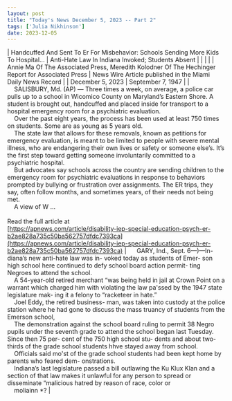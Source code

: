 ```yaml
---
layout: post
title: "Today's News December 5, 2023 -- Part 2"
tags: ['Julia Nikhinson']
date: 2023-12-05
---
```


| Handcuffed And Sent To Er For Misbehavior: Schools Sending More Kids To Hospital... | Anti-Hate Law In Indiana Invoked; Students Absent  |
|  |  |
| Annie Ma Of The Associated Press, Meredith Kolodner Of The Hechinger Report for Associated Press | News Wire Article published in the Miami Daily News Record |
| December 5, 2023 | September 7, 1947 |
| &nbsp;&nbsp;&nbsp;&nbsp;SALISBURY, Md. (AP) — Three times a week, on average, a police car pulls up to a school in Wicomico County on Maryland’s Eastern Shore. A student is brought out, handcuffed and placed inside for transport to a hospital emergency room for a psychiatric evaluation.<br>&nbsp;&nbsp;&nbsp;&nbsp;Over the past eight years, the process has been used at least 750 times on students. Some are as young as 5 years old.<br>&nbsp;&nbsp;&nbsp;&nbsp;The state law that allows for these removals, known as petitions for emergency evaluation, is meant to be limited to people with severe mental illness, who are endangering their own lives or safety or someone else’s. It’s the first step toward getting someone involuntarily committed to a psychiatric hospital.<br>&nbsp;&nbsp;&nbsp;&nbsp;But advocates say schools across the country are sending children to the emergency room for psychiatric evaluations in response to behaviors prompted by bullying or frustration over assignments. The ER trips, they say, often follow months, and sometimes years, of their needs not being met.<br>&nbsp;&nbsp;&nbsp;&nbsp;A view of W ...<br><br>Read the full article at<br>[https://apnews.com/article/disability-iep-special-education-psych-er-b2ae828a735c50ba562757dfdc7393ca](https://apnews.com/article/disability-iep-special-education-psych-er-b2ae828a735c50ba562757dfdc7393ca) | &nbsp;&nbsp;&nbsp;&nbsp;  GARY, Ind., Sept. 6—)—In- diana’s new anti-hate law was in- voked today as students of Emer- son high school here continued to defy school board action permit- ting Negroes to attend the school.<br>&nbsp;&nbsp;&nbsp;&nbsp;A 54-year-old retired merchant “was being held in jail at Crown Point on a warrant which charged him with violating the law pa'ssed by the 1947 state legislature mak- ing it a felony to “racketeer in hate.”<br>&nbsp;&nbsp;&nbsp;&nbsp;Joel Eddy, the retired business- man, was taken into custody at the police station where he had gone to discuss the mass truancy of students from the Emerson school,<br>&nbsp;&nbsp;&nbsp;&nbsp;The demonstration against the school board ruling to permit 38 Negro pupils under the seventh grade to attend the school began last Tuesday. Since then 75 per- cent of the 750 high school stu- dents and about two-thirds of the grade school students hhve stayed away from school.<br>&nbsp;&nbsp;&nbsp;&nbsp;Officials said mo'st of the grade school students had been kept home by parents who feared dem- onstrations.<br>&nbsp;&nbsp;&nbsp;&nbsp;Indiana’s last legislature passed a bill outlawing the Ku Klux Klan and a section of that law makes it unlawful for any person to spread or disseminate “malicious hatred by reason of race, color or<br>&nbsp;&nbsp;&nbsp;&nbsp;moliainn *?  |